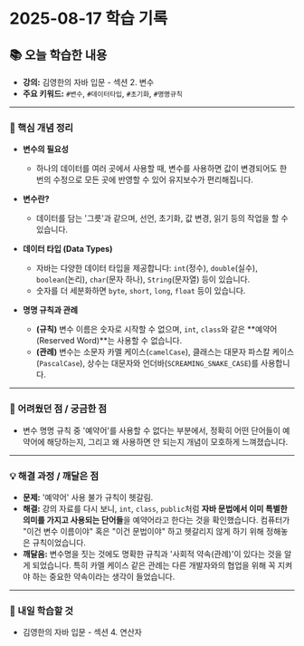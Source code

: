 # 2025-08-17 학습 기록

## 📚 오늘 학습한 내용

- **강의:** 김영한의 자바 입문 - 섹션 2. 변수
- **주요 키워드:** `#변수`, `#데이터타입`, `#초기화`, `#명명규칙`

---

### 🧠 핵심 개념 정리

- **변수의 필요성**
  - 하나의 데이터를 여러 곳에서 사용할 때, 변수를 사용하면 값이 변경되어도 한 번의 수정으로 모든 곳에 반영할 수 있어 유지보수가 편리해집니다.

- **변수란?**
  - 데이터를 담는 '그릇'과 같으며, 선언, 초기화, 값 변경, 읽기 등의 작업을 할 수 있습니다.

- **데이터 타입 (Data Types)**
  - 자바는 다양한 데이터 타입을 제공합니다: `int`(정수), `double`(실수), `boolean`(논리), `char`(문자 하나), `String`(문자열) 등이 있습니다.
  - 숫자를 더 세분화하면 `byte`, `short`, `long`, `float` 등이 있습니다.

- **명명 규칙과 관례**
  - **(규칙)** 변수 이름은 숫자로 시작할 수 없으며, `int`, `class`와 같은 **예약어(Reserved Word)**는 사용할 수 없습니다.
  - **(관례)** 변수는 소문자 카멜 케이스(`camelCase`), 클래스는 대문자 파스칼 케이스(`PascalCase`), 상수는 대문자와 언더바(`SCREAMING_SNAKE_CASE`)를 사용합니다.

---

### 🤔 어려웠던 점 / 궁금한 점

- 변수 명명 규칙 중 '예약어'를 사용할 수 없다는 부분에서, 정확히 어떤 단어들이 예약어에 해당하는지, 그리고 왜 사용하면 안 되는지 개념이 모호하게 느껴졌습니다.

---

### 💡 해결 과정 / 깨달은 점

- **문제:** '예약어' 사용 불가 규칙이 헷갈림.
- **해결:** 강의 자료를 다시 보니, `int`, `class`, `public`처럼 **자바 문법에서 이미 특별한 의미를 가지고 사용되는 단어들**을 예약어라고 한다는 것을 확인했습니다. 컴퓨터가 "이건 변수 이름이야" 혹은 "이건 문법이야" 하고 헷갈리지 않게 하기 위해 정해놓은 규칙이었습니다.
- **깨달음:** 변수명을 짓는 것에도 명확한 규칙과 '사회적 약속(관례)'이 있다는 것을 알게 되었습니다. 특히 카멜 케이스 같은 관례는 다른 개발자와의 협업을 위해 꼭 지켜야 하는 중요한 약속이라는 생각이 들었습니다.

---

### 🚀 내일 학습할 것

- 김영한의 자바 입문 - 섹션 4. 연산자